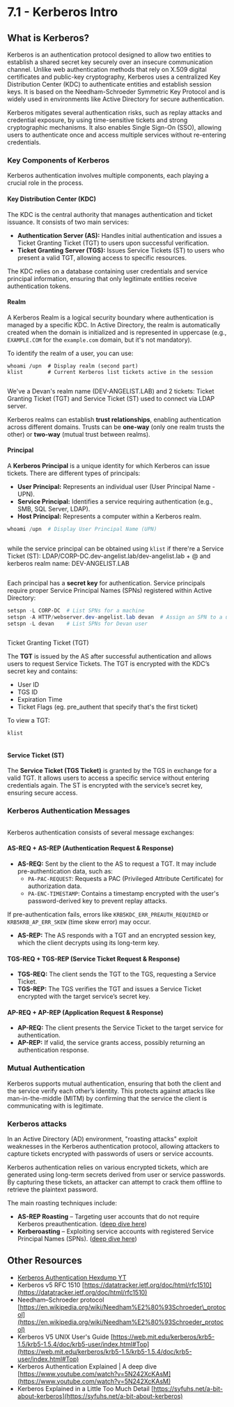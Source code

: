 # 7.1 - Kerberos Intro

## What is Kerberos?

Kerberos is an authentication protocol designed to allow two entities to establish a shared secret key securely over an insecure communication channel. Unlike web authentication methods that rely on X.509 digital certificates and public-key cryptography, Kerberos uses a centralized Key Distribution Center (KDC) to authenticate entities and establish session keys. It is based on the Needham-Schroeder Symmetric Key Protocol and is widely used in environments like Active Directory for secure authentication.

Kerberos mitigates several authentication risks, such as replay attacks and credential exposure, by using time-sensitive tickets and strong cryptographic mechanisms. It also enables Single Sign-On (SSO), allowing users to authenticate once and access multiple services without re-entering credentials.

### Key Components of Kerberos

Kerberos authentication involves multiple components, each playing a crucial role in the process.

#### Key Distribution Center (KDC)

The KDC is the central authority that manages authentication and ticket issuance. It consists of two main services:

* **Authentication Server (AS):** Handles initial authentication and issues a Ticket Granting Ticket (TGT) to users upon successful verification.
* **Ticket Granting Server (TGS):** Issues Service Tickets (ST) to users who present a valid TGT, allowing access to specific resources.

The KDC relies on a database containing user credentials and service principal information, ensuring that only legitimate entities receive authentication tokens.

#### Realm

A Kerberos Realm is a logical security boundary where authentication is managed by a specific KDC. In Active Directory, the realm is automatically created when the domain is initialized and is represented in uppercase (e.g., `EXAMPLE.COM` for the `example.com` domain, but it's not mandatory).

To identify the realm of a user, you can use:

```
whoami /upn  # Display realm (second part)
klist        # Current Kerberos list tickets active in the session
```

<figure><img src="../../.gitbook/assets/image (4).png" alt=""><figcaption></figcaption></figure>

We've a Devan's realm name (DEV-ANGELIST.LAB) and 2 tickets: Ticket Granting Ticket (TGT) and Service Ticket (ST) used to connect via LDAP server.

Kerberos realms can establish **trust relationships**, enabling authentication across different domains. Trusts can be **one-way** (only one realm trusts the other) or **two-way** (mutual trust between realms).

#### Principal

A **Kerberos Principal** is a unique identity for which Kerberos can issue tickets. There are different types of principals:

* **User Principal:** Represents an individual user (User Principal Name - UPN).
* **Service Principal:** Identifies a service requiring authentication (e.g., SMB, SQL Server, LDAP).
* **Host Principal:** Represents a computer within a Kerberos realm.

```powershell
whoami /upn  # Display User Principal Name (UPN)
```

<figure><img src="../../.gitbook/assets/image (5).png" alt=""><figcaption></figcaption></figure>

while the service principal can be obtained using `klist` if there're a Service Ticket (ST): LDAP/CORP-DC.dev-angelist.lab/dev-angelist.lab + @ and kerberos realm name: DEV-ANGELIST.LAB

<figure><img src="../../.gitbook/assets/image (6).png" alt=""><figcaption></figcaption></figure>

Each principal has a **secret key** for authentication. Service principals require proper Service Principal Names (SPNs) registered within Active Directory:

```powershell
setspn -L CORP-DC  # List SPNs for a machine
setspn -A HTTP/webserver.dev-angelist.lab devan  # Assign an SPN to a user Devan
setspn -L devan    # List SPNs for Devan user
```

<figure><img src="../../.gitbook/assets/image (9).png" alt=""><figcaption></figcaption></figure>

Ticket Granting Ticket (TGT)

The **TGT** is issued by the AS after successful authentication and allows users to request Service Tickets. The TGT is encrypted with the KDC’s secret key and contains:

* User ID
* TGS ID
* Expiration Time
* Ticket Flags (eg. pre\_authent that specify that's the first ticket)

To view a TGT:

```powershell
klist
```

<figure><img src="../../.gitbook/assets/image (10).png" alt=""><figcaption></figcaption></figure>

#### Service Ticket (ST)

The **Service Ticket (TGS Ticket)** is granted by the TGS in exchange for a valid TGT. It allows users to access a specific service without entering credentials again. The ST is encrypted with the service’s secret key, ensuring secure access.

### Kerberos Authentication Messages

<figure><img src="../../.gitbook/assets/image (1) (1).png" alt=""><figcaption></figcaption></figure>

Kerberos authentication consists of several message exchanges:

#### AS-REQ + AS-REP (Authentication Request & Response)

* **AS-REQ:** Sent by the client to the AS to request a TGT. It may include pre-authentication data, such as:
  * `PA-PAC-REQUEST`: Requests a PAC (Privileged Attribute Certificate) for authorization data.
  * `PA-ENC-TIMESTAMP`: Contains a timestamp encrypted with the user's password-derived key to prevent replay attacks.

If pre-authentication fails, errors like `KRB5KDC_ERR_PREAUTH_REQUIRED` or `KRB5KRB_AP_ERR_SKEW` (time skew error) may occur.

* **AS-REP:** The AS responds with a TGT and an encrypted session key, which the client decrypts using its long-term key.

#### TGS-REQ + TGS-REP (Service Ticket Request & Response)

* **TGS-REQ:** The client sends the TGT to the TGS, requesting a Service Ticket.
* **TGS-REP:** The TGS verifies the TGT and issues a Service Ticket encrypted with the target service’s secret key.

#### AP-REQ + AP-REP (Application Request & Response)

* **AP-REQ:** The client presents the Service Ticket to the target service for authentication.
* **AP-REP:** If valid, the service grants access, possibly returning an authentication response.

### Mutual Authentication

Kerberos supports mutual authentication, ensuring that both the client and the service verify each other’s identity. This protects against attacks like man-in-the-middle (MITM) by confirming that the service the client is communicating with is legitimate.

### Kerberos attacks

In an Active Directory (AD) environment, "roasting attacks" exploit weaknesses in the Kerberos authentication protocol, allowing attackers to capture tickets encrypted with passwords of users or service accounts.

Kerberos authentication relies on various encrypted tickets, which are generated using long-term secrets derived from user or service passwords. By capturing these tickets, an attacker can attempt to crack them offline to retrieve the plaintext password.

The main roasting techniques include:

* **AS-REP Roasting** – Targeting user accounts that do not require Kerberos preauthentication. ([deep dive here](2.1-1.md))
* **Kerberoasting** – Exploiting service accounts with registered Service Principal Names (SPNs). ([deep dive here](2.1-2.md))

## Other Resources

* [Kerberos Authentication Hexdump YT](https://www.youtube.com/watch?v=dQz3CMlVYNY\&list=PLJnLaWkc9xRi71Pso26JlvyBkLUOETLjn)
* Kerberos v5 RFC 1510 [https://datatracker.ietf.org/doc/html/rfc1510](https://datatracker.ietf.org/doc/html/rfc1510)
* Needham–Schroeder protocol [https://en.wikipedia.org/wiki/Needham%E2%80%93Schroeder\_protocol](https://en.wikipedia.org/wiki/Needham%E2%80%93Schroeder_protocol)
* Kerberos V5 UNIX User's Guide [https://web.mit.edu/kerberos/krb5-1.5/krb5-1.5.4/doc/krb5-user/index.html#Top](https://web.mit.edu/kerberos/krb5-1.5/krb5-1.5.4/doc/krb5-user/index.html#Top)
* Kerberos Authentication Explained | A deep dive [https://www.youtube.com/watch?v=5N242XcKAsM](https://www.youtube.com/watch?v=5N242XcKAsM)
* Kerberos Explained in a Little Too Much Detail [https://syfuhs.net/a-bit-about-kerberos](https://syfuhs.net/a-bit-about-kerberos)
